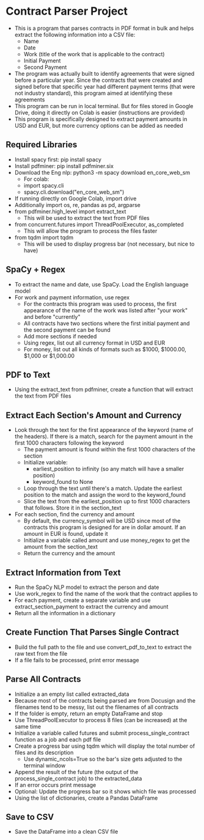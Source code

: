 # Contract Parser Project
* This is a program that parses contracts in PDF format in bulk and helps extract the following information into a CSV file:
    - Name
    - Date
    - Work (title of the work that is applicable to the contract) 
    - Initial Payment
    - Second Payment
* The program was actually built to identify agreements that were signed before a particular year. Since the contracts that were created and signed before that specific year had different payment terms (that were not industry standard), this program aimed at identifying these agreements
* This program can be run in local terminal. But for files stored in Google Drive, doing it directly on Colab is easier (instructions are provided)  
* This program is specifically designed to extract payment amounts in USD and EUR, but more currency options can be added as needed

## Required Libraries
* Install spacy first: pip install spacy
* Install pdfminer: pip install pdfminer.six
* Download the Eng nlp: python3 -m spacy download en_core_web_sm
    - For colab:
    - import spacy.cli
    - spacy.cli.download("en_core_web_sm")
* If running directly on Google Colab, import drive
* Additionally import os, re, pandas as pd, argparse
* from pdfminer.high_level import extract_text
    - This will be used to extract the text from PDF files
* from concurrent.futures import ThreadPoolExecutor, as_completed
    - This will allow the program to process the files faster
* from tqdm import tqdm
    - This will be used to display progress bar (not necessary, but nice to have)

## SpaCy + Regex
* To extract the name and date, use SpaCy. Load the English language model
* For work and payment information, use regex
    - For the contracts this program was used to process, the first appearance of the name of the work was listed after "your work" and before "currently"
    - All contracts have two sections where the first initial payment and the second payment can be found
    - Add more sections if needed
    - Using regex, list out all currency format in USD and EUR 
    - For money, list out all kinds of formats such as $1000, $1000.00, $1,000 or $1,000.00

## PDF to Text
* Using the extract_text from pdfminer, create a function that will extract the text from PDF files

## Extract Each Section's Amount and Currency
* Look through the text for the first appearance of the keyword (name of the headers). If there is a match, search for the payment amount in the first 1000 characters following the keyword
    - The payment amount is found within the first 1000 characters of the section
    - Initialize variable:
        - earliest_position to infinity (so any match will have a smaller position)
        - keyword_found to None
    - Loop through the text until there's a match. Update the earliest position to the match and assign the word to the keyword_found
    - Slice the text from the earliest_position up to first 1000 characters that follows. Store it in the section_text
* For each section, find the currency and amount
    - By default, the currency_symbol will be USD since most of the contracts this program is designed for are in dollar amount. If an amount in EUR is found, update it
    - Initialize a variable called amount and use money_regex to get the amount from the section_text
    - Return the currency and the amount

## Extract Information from Text
* Run the SpaCy NLP model to extract the person and date
* Use work_regex to find the name of the work that the contract applies to
* For each payment, create a separate variable and use extract_section_payment to extract the currency and amount
* Return all the information in a dictionary

## Create Function That Parses Single Contract
* Build the full path to the file and use convert_pdf_to_text to extract the raw text from the file
* If a file fails to be processed, print error message

## Parse All Contracts
* Initialize a an empty list called extracted_data
* Because most of the contracts being parsed are from Docusign and the filenames tend to be messy, list out the filenames of all contracts
* If the folder is empty, return an empty DataFrame and stop
* Use ThreadPoolExecutor to process 8 files (can be increased) at the same time
* Initialize a variable called futures and submit process_single_contract function as a job and each pdf file
* Create a progress bar using tqdm which will display the total number of files and its description
    - Use dynamic_ncols=True so the bar's size gets adjusted to the terminal window
* Append the result of the future (the output of the process_single_contract job) to the extracted_data
* If an error occurs print message
* Optional: Update the progress bar so it shows which file was processed 
* Using the list of dictionaries, create a Pandas DataFrame

## Save to CSV
* Save the DataFrame into a clean CSV file
